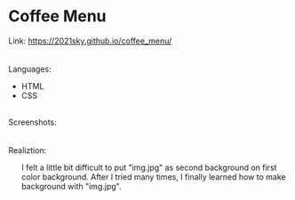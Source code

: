 # Coffee Menu
Link:
https://2021sky.github.io/coffee_menu/
<br>
<br>
<br>
Languages:
<ul>
  <li>HTML</li>
  <li>CSS</li>
</ul>
<br>
Screenshots:
<br>
<br>
<br>
Realiztion:
<ul>
I felt a little bit difficult to put "img.jpg" as second background on first color background.
   After I tried many times, I finally learned how to make background with "img.jpg".
</ul>
